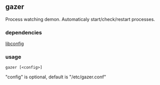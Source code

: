 ## gazer
Process watching demon. Automaticaly start/check/restart processes.

### dependencies
[libconfig](http://www.hyperrealm.com/libconfig/)

### usage
```
gazer [<config>]
```
"config" is optional, default is "/etc/gazer.conf"

